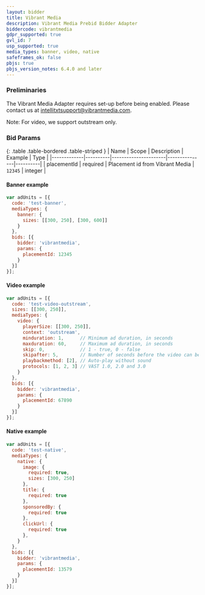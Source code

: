 ```yaml
---
layout: bidder
title: Vibrant Media
description: Vibrant Media Prebid Bidder Adapter
biddercode: vibrantmedia
gdpr_supported: true
gvl_id: 7
usp_supported: true
media_types: banner, video, native
safeframes_ok: false
pbjs: true
pbjs_version_notes: 6.4.0 and later
---
```


### Preliminaries

The Vibrant Media Adapter requires set-up before being enabled. Please contact us at intellitxtsupport@vibrantmedia.com.

Note: For video, we support outstream only.

### Bid Params

{: .table .table-bordered .table-striped }
| Name        | Scope    | Description          | Example       | Type     |
|-------------|----------|----------------------|---------------|----------|
| placementId | required | Placement id from Vibrant Media | `12345` | integer |

#### Banner example

```javascript
var adUnits = [{
  code: 'test-banner',
  mediaTypes: {
    banner: {
      sizes: [[300, 250], [300, 600]]
    }
  },
  bids: [{
    bidder: 'vibrantmedia',
    params: {
      placementId: 12345
    }
  }]
}];
```

#### Video example

```javascript
var adUnits = [{
  code: 'test-video-outstream',
  sizes: [[300, 250]],
  mediaTypes: {
    video: {
      playerSize: [[300, 250]],
      context: 'outstream',
      minduration: 1,      // Minimum ad duration, in seconds
      maxduration: 60,     // Maximum ad duration, in seconds
      skip: 0,             // 1 - true, 0 - false
      skipafter: 5,        // Number of seconds before the video can be skipped
      playbackmethod: [2], // Auto-play without sound
      protocols: [1, 2, 3] // VAST 1.0, 2.0 and 3.0
    }
  },
  bids: [{
    bidder: 'vibrantmedia',
    params: {
      placementId: 67890
    }
  }]
}];
```

#### Native example

```javascript
var adUnits = [{
  code: 'test-native',
  mediaTypes: {
    native: {
      image: {
        required: true,
        sizes: [300, 250]
      },
      title: {
        required: true
      },
      sponsoredBy: {
        required: true
      },
      clickUrl: {
        required: true
      },
    }
  },
  bids: [{
    bidder: 'vibrantmedia',
    params: {
      placementId: 13579
    }
  }]
}];
```
